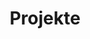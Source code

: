 ---
title: "Projekte"
textDE: "Wir bündeln und vermitteln wir das Wissen unserer Mitgliedsgruppen in der Durchführung von Seminaren und Konferenzen, veranstalten jährlich wechselnd Study Trips,Summer Schools und Delegiertenversammlungen und unterstützen bei der Realisierung neuer Projekte. Neben der Kooperation mit internationalen UN-Jugendorganisationen im In- und Ausland haben wir in der Vergangenheit auch Handbücher bspw. zum Chairing erstellt."
GoalDE: "Unser Hauptziel ist dabei die Wahrnehmung der UN in der Öffentlichkeit und der Politik zu erhöhen."
textEN: "We are pooling the knowledge of our member groups in organising seminars and conferences, are hosting study trips, summer schools and networking events varying from year to year and support our members in the realisation of new projects. In addition to cooperation with other young UN organisations in Germany and beyond, we have in the past also created guides for members, on topics such as MUN Chairing."
GoalEN: "Our main goal is to raise awareness of the United Nations among the public and in politics."
---